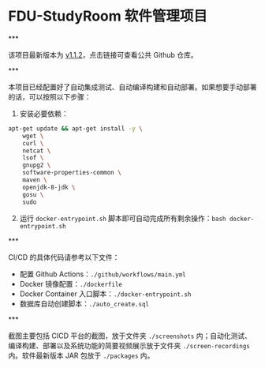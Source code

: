 # FDU-StudyRoom 软件管理项目

\***

该项目最新版本为 [v1.1.2](https://github.com/why-q/SPM-Studyroom)，点击链接可查看公共 Github 仓库。

\***

本项目已经配置好了自动集成测试、自动编译构建和自动部署。如果想要手动部署的话，可以按照以下步骤：

1. 安装必要依赖：

```bash
apt-get update && apt-get install -y \
    wget \
    curl \
    netcat \
    lsof \
    gnupg2 \
    software-properties-common \
    maven \
    openjdk-8-jdk \
    gosu \
    sudo
```

2. 运行 `docker-entrypoint.sh` 脚本即可自动完成所有剩余操作：`bash docker-entrypoint.sh`

\***

CI/CD 的具体代码请参考以下文件：

- 配置 Github Actions：`./github/workflows/main.yml`
- Docker 镜像配置：`./dockerfile`
- Docker Container 入口脚本：`./docker-entrypoint.sh`
- 数据库自动创建脚本：`./auto_create.sql`

\***

截图主要包括 CICD 平台的截图，放于文件夹 `./screenshots` 内；自动化测试、编译构建、部署以及系统功能的简要视频展示放于文件夹 `./screen-recordings` 内。软件最新版本 JAR 包放于 `./packages` 内。